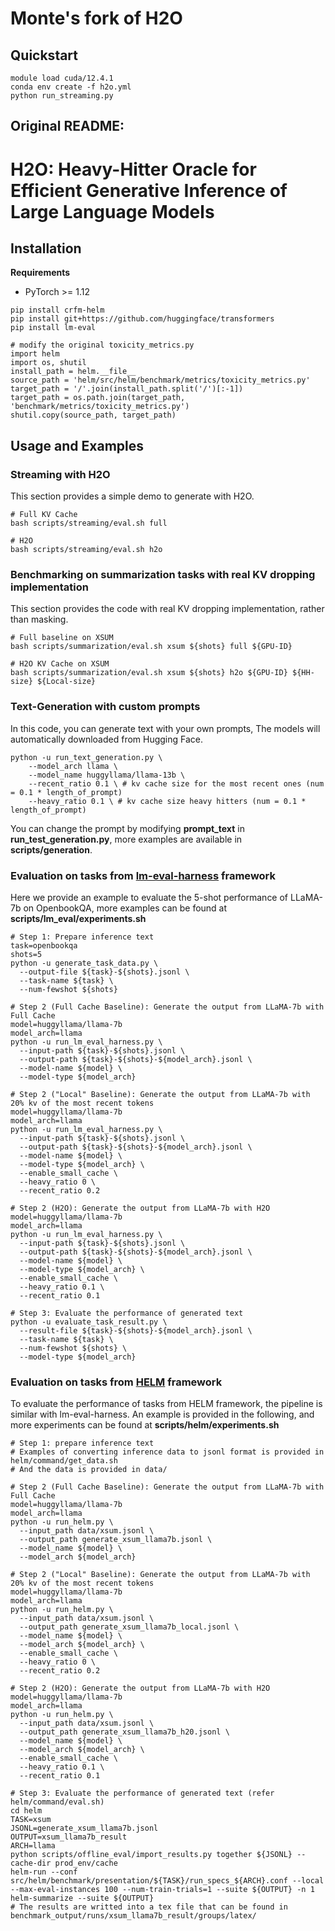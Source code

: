 # Monte's fork of H2O

## Quickstart
```
module load cuda/12.4.1
conda env create -f h2o.yml
python run_streaming.py
```



Original README:
-------------

# H2O: Heavy-Hitter Oracle for Efficient Generative Inference of Large Language Models

## Installation

**Requirements**

- PyTorch >= 1.12

```
pip install crfm-helm
pip install git+https://github.com/huggingface/transformers
pip install lm-eval
```


```
# modify the original toxicity_metrics.py
import helm
import os, shutil
install_path = helm.__file__
source_path = 'helm/src/helm/benchmark/metrics/toxicity_metrics.py'
target_path = '/'.join(install_path.split('/')[:-1])
target_path = os.path.join(target_path, 'benchmark/metrics/toxicity_metrics.py')
shutil.copy(source_path, target_path)
```



## Usage and Examples

### Streaming with H2O

This section provides a simple demo to generate with H2O.

```
# Full KV Cache
bash scripts/streaming/eval.sh full

# H2O
bash scripts/streaming/eval.sh h2o
```

### Benchmarking on summarization tasks with real KV dropping implementation

This section provides the code with real KV dropping implementation, rather than masking. 

```
# Full baseline on XSUM
bash scripts/summarization/eval.sh xsum ${shots} full ${GPU-ID}

# H2O KV Cache on XSUM
bash scripts/summarization/eval.sh xsum ${shots} h2o ${GPU-ID} ${HH-size} ${Local-size} 
```



### Text-Generation with custom prompts

In this code, you can generate text with your own prompts, The models will automatically downloaded from Hugging Face.

```
python -u run_text_generation.py \
    --model_arch llama \
    --model_name huggyllama/llama-13b \
    --recent_ratio 0.1 \ # kv cache size for the most recent ones (num = 0.1 * length_of_prompt)
    --heavy_ratio 0.1 \ # kv cache size heavy hitters (num = 0.1 * length_of_prompt)
```

You can change the prompt by modifying **prompt_text** in **run_test_generation.py**, more examples are available in **scripts/generation**.

### Evaluation on tasks from [lm-eval-harness](https://github.com/EleutherAI/lm-evaluation-harness) framework

Here we provide an example to evaluate the 5-shot performance of LLaMA-7b on OpenbookQA, more examples can be found at **scripts/lm_eval/experiments.sh**

```
# Step 1: Prepare inference text
task=openbookqa
shots=5
python -u generate_task_data.py \
  --output-file ${task}-${shots}.jsonl \
  --task-name ${task} \
  --num-fewshot ${shots}

# Step 2 (Full Cache Baseline): Generate the output from LLaMA-7b with Full Cache
model=huggyllama/llama-7b
model_arch=llama
python -u run_lm_eval_harness.py \
  --input-path ${task}-${shots}.jsonl \
  --output-path ${task}-${shots}-${model_arch}.jsonl \
  --model-name ${model} \
  --model-type ${model_arch}
  
# Step 2 ("Local" Baseline): Generate the output from LLaMA-7b with 20% kv of the most recent tokens
model=huggyllama/llama-7b
model_arch=llama
python -u run_lm_eval_harness.py \
  --input-path ${task}-${shots}.jsonl \
  --output-path ${task}-${shots}-${model_arch}.jsonl \
  --model-name ${model} \
  --model-type ${model_arch} \
  --enable_small_cache \
  --heavy_ratio 0 \
  --recent_ratio 0.2

# Step 2 (H2O): Generate the output from LLaMA-7b with H2O
model=huggyllama/llama-7b
model_arch=llama
python -u run_lm_eval_harness.py \
  --input-path ${task}-${shots}.jsonl \
  --output-path ${task}-${shots}-${model_arch}.jsonl \
  --model-name ${model} \
  --model-type ${model_arch} \
  --enable_small_cache \
  --heavy_ratio 0.1 \
  --recent_ratio 0.1

# Step 3: Evaluate the performance of generated text
python -u evaluate_task_result.py \
  --result-file ${task}-${shots}-${model_arch}.jsonl \
  --task-name ${task} \
  --num-fewshot ${shots} \
  --model-type ${model_arch}
```

### Evaluation on tasks from [HELM](https://crfm.stanford.edu/helm/latest/) framework

To evaluate the performance of tasks from HELM framework, the pipeline is similar with lm-eval-harness. An example is provided in the following, and more experiments can be found at **scripts/helm/experiments.sh**

```
# Step 1: prepare inference text
# Examples of converting inference data to jsonl format is provided in helm/command/get_data.sh
# And the data is provided in data/

# Step 2 (Full Cache Baseline): Generate the output from LLaMA-7b with Full Cache
model=huggyllama/llama-7b
model_arch=llama
python -u run_helm.py \
  --input_path data/xsum.jsonl \
  --output_path generate_xsum_llama7b.jsonl \
  --model_name ${model} \
  --model_arch ${model_arch} 

# Step 2 ("Local" Baseline): Generate the output from LLaMA-7b with 20% kv of the most recent tokens
model=huggyllama/llama-7b
model_arch=llama
python -u run_helm.py \
  --input_path data/xsum.jsonl \
  --output_path generate_xsum_llama7b_local.jsonl \
  --model_name ${model} \
  --model_arch ${model_arch} \
  --enable_small_cache \
  --heavy_ratio 0 \
  --recent_ratio 0.2
  
# Step 2 (H2O): Generate the output from LLaMA-7b with H2O
model=huggyllama/llama-7b
model_arch=llama
python -u run_helm.py \
  --input_path data/xsum.jsonl \
  --output_path generate_xsum_llama7b_h20.jsonl \
  --model_name ${model} \
  --model_arch ${model_arch} \
  --enable_small_cache \
  --heavy_ratio 0.1 \
  --recent_ratio 0.1
  
# Step 3: Evaluate the performance of generated text (refer helm/command/eval.sh)
cd helm
TASK=xsum
JSONL=generate_xsum_llama7b.jsonl
OUTPUT=xsum_llama7b_result
ARCH=llama
python scripts/offline_eval/import_results.py together ${JSONL} --cache-dir prod_env/cache
helm-run --conf src/helm/benchmark/presentation/${TASK}/run_specs_${ARCH}.conf --local --max-eval-instances 100 --num-train-trials=1 --suite ${OUTPUT} -n 1
helm-summarize --suite ${OUTPUT} 
# The results are writted into a tex file that can be found in benchmark_output/runs/xsum_llama7b_result/groups/latex/ 
```

